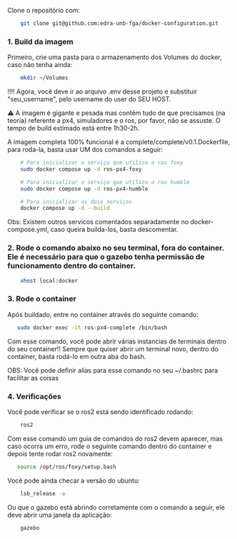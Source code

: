 Clone o repositório com:

```bash
    git clone git@github.com:edra-unb-fga/docker-configuration.git
```

### 1. Build da imagem
Primeiro, crie uma pasta para o armazenamento dos Volumes do docker, caso não tenha ainda:
```bash
    mkdir ~/Volumes
```
!!!! Agora, você deve ir ao arquivo .env desse projeto e substituir "seu_username", pelo username do user do SEU HOST.

⚠️ A imagem é gigante e pesada mas contém tudo de que precisamos (na teoria) referente a px4, simuladores e o ros, por favor, não se assuste. O tempo de build estimado está entre 1h30-2h.

A imagem completa 100% funcional é a complete/complete/v0.1.Dockerfile, para roda-la, basta usar UM dos comandos a seguir:
```bash
    # Para inicializar o serviço que utiliza o ros foxy
    sudo docker compose up -d ros-px4-foxy 

    # Para inicializar o serviço que utiliza o ros humble
    sudo docker compose up -d ros-px4-humble

    # Para inicializar os dois serviços
    docker compose up -d --build
```
Obs: Existem outros servicos comentados separadamente no docker-compose.yml, caso queira builda-los, basta descomentar.

### 2. Rode o comando abaixo no seu terminal, fora do container. Ele é necessário para que o gazebo tenha permissão de funcionamento dentro do container.
```bash
    xhost local:docker
```

### 3. Rode o container

Após buildado, entre no container através do seguinte comando:
```bash
   sudo docker exec -it ros-px4-complete /bin/bash
```
Com esse comando, você pode abrir várias instancias de terminais dentro do seu container!! Sempre que quiser abrir um terminal novo, dentro do container, basta rodá-lo em outra aba do bash.

OBS: Você pode definir alias para esse comando no seu ~/.bashrc para facilitar as coisas

### 4. Verificações

Você pode verificar se o ros2 está sendo identificado rodando:
```bash
    ros2
```

Com esse comando um guia de comandos do ros2 devem aparecer, mas caso ocorra um erro, rode o seguinte comando dentro do container e depois tente rodar ros2 novamente:

```bash
   source /opt/ros/foxy/setup.bash
```

Você pode ainda checar a versão do ubuntu:
```bash
    lsb_release -a
```
Ou que o gazebo está abrindo corretamente com o comando a seguir, ele deve abrir uma janela da aplicação:
```bash
    gazebo
```
